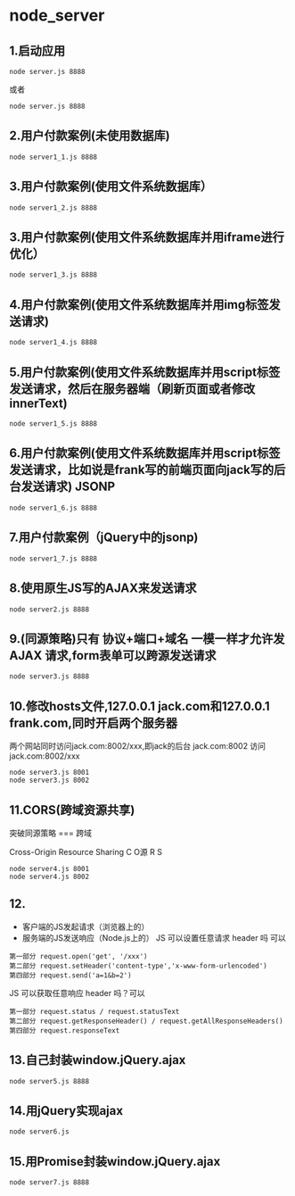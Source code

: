 # node_server
## 1.启动应用
```
node server.js 8888
```
或者
```
node server.js 8888
```
## 2.用户付款案例(未使用数据库)
```
node server1_1.js 8888
```
## 3.用户付款案例(使用文件系统数据库）
```
node server1_2.js 8888
```
## 3.用户付款案例(使用文件系统数据库并用iframe进行优化）
```
node server1_3.js 8888
```
## 4.用户付款案例(使用文件系统数据库并用img标签发送请求)
```
node server1_4.js 8888
```
## 5.用户付款案例(使用文件系统数据库并用script标签发送请求，然后在服务器端（刷新页面或者修改innerText)
```
node server1_5.js 8888
```
## 6.用户付款案例(使用文件系统数据库并用script标签发送请求，比如说是frank写的前端页面向jack写的后台发送请求) **JSONP**
```
node server1_6.js 8888
```
## 7.用户付款案例（jQuery中的jsonp)
```
node server1_7.js 8888
```
## 8.使用原生JS写的AJAX来发送请求
```
node server2.js 8888
```
## 9.(同源策略)只有 协议+端口+域名 一模一样才允许发 AJAX 请求,form表单可以跨源发送请求
```
node server3.js 8888
```
## 10.修改hosts文件,127.0.0.1 jack.com和127.0.0.1 frank.com,同时开启两个服务器
两个网站同时访问jack.com:8002/xxx,即jack的后台
jack.com:8002 访问 jack.com:8002/xxx
```
node server3.js 8001
node server3.js 8002
```
## 11.CORS(跨域资源共享)
突破同源策略 === 跨域

Cross-Origin Resource Sharing
C O源 R S
```
node server4.js 8001
node server4.js 8002
```
## 12.
- 客户端的JS发起请求（浏览器上的）
- 服务端的JS发送响应（Node.js上的）
JS 可以设置任意请求 header 吗 可以
```
第一部分 request.open('get', '/xxx')
第二部分 request.setHeader('content-type','x-www-form-urlencoded')
第四部分 request.send('a=1&b=2')
```
JS 可以获取任意响应 header 吗？可以
```
第一部分 request.status / request.statusText
第二部分 request.getResponseHeader() / request.getAllResponseHeaders()
第四部分 request.responseText
```
## 13.自己封装window.jQuery.ajax
```
node server5.js 8888
```
## 14.用jQuery实现ajax
```
node server6.js
```
## 15.用Promise封装window.jQuery.ajax
```
node server7.js 8888
```